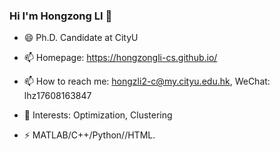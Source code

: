 ### Hi I'm Hongzong LI 👋
- 😄 Ph.D. Candidate at CityU

- 📫 Homepage: https://hongzongli-cs.github.io/

- 📫 How to reach me: hongzli2-c@my.cityu.edu.hk, WeChat: lhz17608163847

- 💬 Interests:  Optimization, Clustering

- ⚡  MATLAB/C++/Python//HTML.

  <!--
  **HongzongLI-CS/HongzongLI-CS** is a ✨ _special_ ✨ repository because its `README.md` (this file) appears on your GitHub profile.

Here are some ideas to get you started:

- 🔭 I’m currently working on ...
- 🌱 I’m currently learning ...
- 👯 I’m looking to collaborate on ...
- 🤔 I’m looking for help with ...
- 💬 Ask me about ...
- 📫 How to reach me: ...
- 😄 Pronouns: ...
- ⚡ Fun fact: ...
-->
